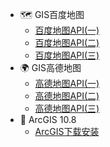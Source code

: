 - 🗺️ GIS百度地图
    - [百度地图API(一)](/gis/百度地图/百度地图(一).md)
    - [百度地图API(二)](/gis/百度地图/百度地图(二).md)
    - [百度地图API(三)](/gis/百度地图/百度地图(三).md)
- 🌍 GIS高德地图
    - [高德地图API(一)](/gis/高德地图/高德地图(一).md)
    - [高德地图API(二)](/gis/高德地图/高德地图(二).md)
    - [高德地图API(三)](/gis/高德地图/高德地图(三).md)
- 🧭 ArcGIS 10.8
  - [ArcGIS下载安装](/gis/Arcgis/ArcGIS10.8.md)
